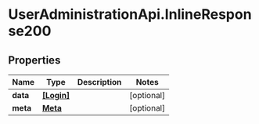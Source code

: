 # UserAdministrationApi.InlineResponse200

## Properties
Name | Type | Description | Notes
------------ | ------------- | ------------- | -------------
**data** | [**[Login]**](Login.md) |  | [optional] 
**meta** | [**Meta**](Meta.md) |  | [optional] 


